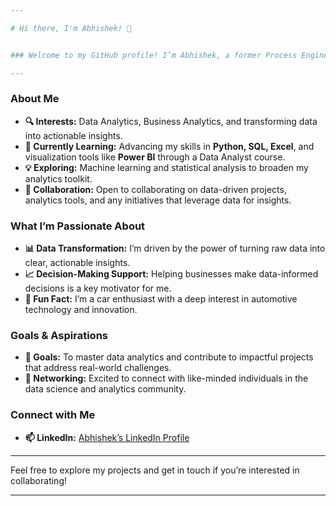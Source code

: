 ```yaml
---

# Hi there, I'm Abhishek! 👋


### Welcome to my GitHub profile! I’m Abhishek, a former Process Engineer turned Data Analyst, passionate about harnessing the power of data to drive meaningful and informed decision-making. With a strong foundation in process optimization and analytical thinking from my engineering background, I now focus on Data Analytics and Business Analytics, using structured approaches to uncover insights from data. My goal is to transform complex data into actionable insights that can empower businesses to make strategic, data-driven decisions. I’m always eager to explore new ways to leverage data for impactful outcomes and look forward to collaborating with others who share a similar passion for analytics!

---
```


### About Me

- **🔍 Interests:** Data Analytics, Business Analytics, and transforming data into actionable insights.
- **🌱 Currently Learning:** Advancing my skills in **Python, SQL, Excel**, and visualization tools like **Power BI** through a Data Analyst course.
- **💡 Exploring:** Machine learning and statistical analysis to broaden my analytics toolkit.
- **💼 Collaboration:** Open to collaborating on data-driven projects, analytics tools, and any initiatives that leverage data for insights.

### What I’m Passionate About
- **📊 Data Transformation:** I’m driven by the power of turning raw data into clear, actionable insights.
- **📈 Decision-Making Support:** Helping businesses make data-informed decisions is a key motivator for me.
- **🚗 Fun Fact:** I’m a car enthusiast with a deep interest in automotive technology and innovation.

### Goals & Aspirations
- **🎯 Goals:** To master data analytics and contribute to impactful projects that address real-world challenges.
- **🚀 Networking:** Excited to connect with like-minded individuals in the data science and analytics community.

### Connect with Me
- **📫 LinkedIn:** [Abhishek’s LinkedIn Profile](https://www.linkedin.com/in/abhishek-shravan-mishra-baa592287)

---

Feel free to explore my projects and get in touch if you’re interested in collaborating!

--- 
